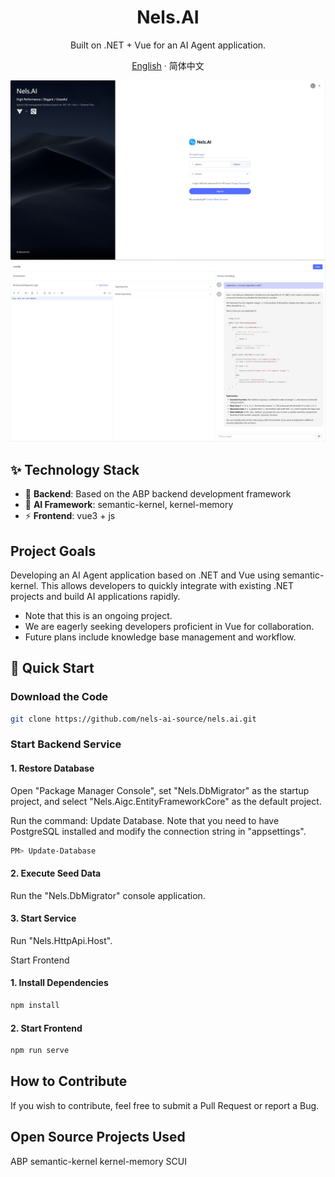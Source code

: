 <div align="center"><a name="readme-top"></a>

<h1>Nels.AI</h1>

Built on .NET + Vue for an AI Agent application.

[English](./README.en.md) · 简体中文

</div>

![Login](./doc/img/login.png)
![Dialog](./doc/img/agent_debug.png)

## ✨ Technology Stack

- 🌈 **Backend**: Based on the ABP backend development framework
- 🧩 **AI Framework**: semantic-kernel, kernel-memory
- ⚡ **Frontend**: vue3 + js

## Project Goals
Developing an AI Agent application based on .NET and Vue using semantic-kernel. This allows developers to quickly integrate with existing .NET projects and build AI applications rapidly.

- Note that this is an ongoing project.
- We are eagerly seeking developers proficient in Vue for collaboration.
- Future plans include knowledge base management and workflow.

## 🚀 Quick Start

### Download the Code
```bash
git clone https://github.com/nels-ai-source/nels.ai.git
```
### Start Backend Service
#### 1. Restore Database
Open "Package Manager Console", set "Nels.DbMigrator" as the startup project, and select "Nels.Aigc.EntityFrameworkCore" as the default project.

Run the command: Update Database. Note that you need to have PostgreSQL installed and modify the connection string in "appsettings".

```bash
PM> Update-Database
```

#### 2. Execute Seed Data
Run the "Nels.DbMigrator" console application.

#### 3. Start Service
Run "Nels.HttpApi.Host".

Start Frontend
#### 1. Install Dependencies
```bash
npm install
```
#### 2. Start Frontend
```bash
npm run serve
```
## How to Contribute
If you wish to contribute, feel free to submit a Pull Request or report a Bug.

## Open Source Projects Used
ABP
semantic-kernel
kernel-memory
SCUI